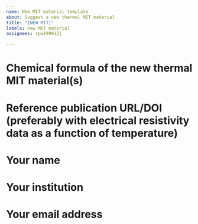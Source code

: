 ```yaml
---
name: New MIT material template
about: Suggest a new thermal MIT material
title: "[NEW MIT]"
labels: new MIT material
assignees: rpw199912j

---
```


# Chemical formula of the new thermal MIT material(s)

# Reference publication URL/DOI (preferably with electrical resistivity data as a function of temperature)

# Your name

# Your institution

# Your email address
